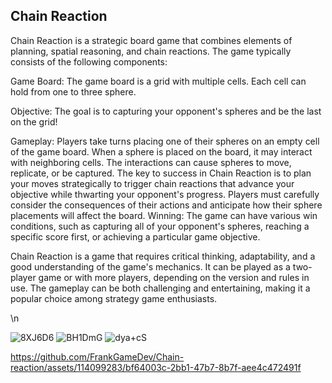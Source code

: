 ## Chain Reaction

Chain Reaction is a strategic board game that combines elements of planning, spatial reasoning, and chain reactions. The game typically consists of the following components:

Game Board: The game board is a grid with multiple cells. Each cell can hold from one to three sphere.

Objective: The goal is to capturing your opponent's spheres and be the last on the grid!

Gameplay: Players take turns placing one of their spheres on an empty cell of the game board.
When a sphere is placed on the board, it may interact with neighboring cells. The interactions can cause spheres to move, replicate, or be captured.
The key to success in Chain Reaction is to plan your moves strategically to trigger chain reactions that advance your objective while thwarting your opponent's progress.
Players must carefully consider the consequences of their actions and anticipate how their sphere placements will affect the board.
Winning: The game can have various win conditions, such as capturing all of your opponent's spheres, reaching a specific score first, or achieving a particular game objective.

Chain Reaction is a game that requires critical thinking, adaptability, and a good understanding of the game's mechanics. It can be played as a two-player game or with more players, depending on the version and rules in use. The gameplay can be both challenging and entertaining, making it a popular choice among strategy game enthusiasts.

\n

![8XJ6D6](https://github.com/FrankGameDev/Chain-reaction/assets/114099283/a3e86c9f-e901-46ef-a204-e15bc2531e29)
![BH1DmG](https://github.com/FrankGameDev/Chain-reaction/assets/114099283/efeb3975-ad83-449c-ad78-b63b36b83b4d)
![dya+cS](https://github.com/FrankGameDev/Chain-reaction/assets/114099283/20ba3c52-8960-439c-aa64-ce3e9d403627)


https://github.com/FrankGameDev/Chain-reaction/assets/114099283/bf64003c-2bb1-47b7-8b7f-aee4c472491f

